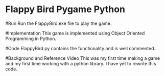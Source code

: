 # Flappy Bird Pygame Python

#Run 
Run the FlappyBird.exe file to play the game.

#Implementation 
This game is implemented using Object Oriented Programming in Python.

#Code 
FlappyBird.py contains the functionality and is well commented.

#Background and Reference Video
This was my first time making a game and my first time working with a python library. I have yet to rewrite this code.
